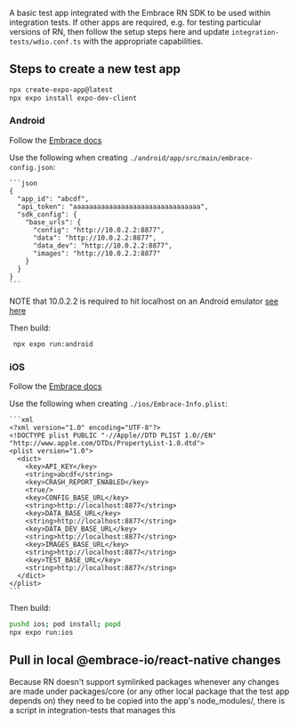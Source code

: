 A basic test app integrated with the Embrace RN SDK to be used within integration tests. If other apps are required,
e.g. for testing particular versions of RN, then follow the setup steps here and update `integration-tests/wdio.conf.ts`
with the appropriate capabilities.

## Steps to create a new test app

   ```bash
   npx create-expo-app@latest
   npx expo install expo-dev-client
   ```

### Android

Follow the [Embrace docs](https://embrace.io/docs/react-native/integration/add-embrace-sdk/)

Use the following when creating `./android/app/src/main/embrace-config.json`:

    ```json
    {
      "app_id": "abcdf",
      "api_token": "aaaaaaaaaaaaaaaaaaaaaaaaaaaaaaaa",
      "sdk_config": {
        "base_urls": {
          "config": "http://10.0.2.2:8877",
          "data": "http://10.0.2.2:8877",
          "data_dev": "http://10.0.2.2:8877",
          "images": "http://10.0.2.2:8877"
        }
      }
    }
    ```

NOTE that 10.0.2.2 is required to hit localhost on an Android emulator [see here](https://developer.android.com/studio/run/emulator-networking.html)

Then build:

   ```bash
    npx expo run:android
   ```

### iOS

Follow the [Embrace docs](https://embrace.io/docs/react-native/integration/add-embrace-sdk/)

Use the following when creating `./ios/Embrace-Info.plist`:

    ```xml
    <?xml version="1.0" encoding="UTF-8"?>
    <!DOCTYPE plist PUBLIC "-//Apple//DTD PLIST 1.0//EN" "http://www.apple.com/DTDs/PropertyList-1.0.dtd">
    <plist version="1.0">
      <dict>
        <key>API_KEY</key>
        <string>abcdf</string>
        <key>CRASH_REPORT_ENABLED</key>
        <true/>
        <key>CONFIG_BASE_URL</key>
        <string>http://localhost:8877</string>
        <key>DATA_BASE_URL</key>
        <string>http://localhost:8877</string>
        <key>DATA_DEV_BASE_URL</key>
        <string>http://localhost:8877</string>
        <key>IMAGES_BASE_URL</key>
        <string>http://localhost:8877</string>
        <key>TEST_BASE_URL</key>
        <string>http://localhost:8877</string>
      </dict>
    </plist>
    ```

Then build:

   ```bash
   pushd ios; pod install; popd
   npx expo run:ios
   ```

## Pull in local @embrace-io/react-native changes

Because RN doesn't support symlinked packages whenever any changes are made under
packages/core (or any other local package that the test app depends on) they need to be copied into
the app's node_modules/, there is a script in integration-tests that manages this
